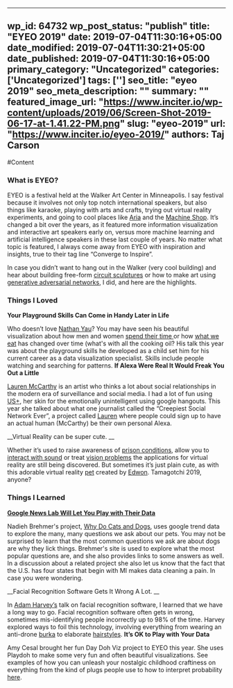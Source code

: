 
---
wp_id: 64732
wp_post_status: "publish" 
title: "EYEO 2019"
date: 2019-07-04T11:30:16+05:00
date_modified: 2019-07-04T11:30:21+05:00
date_published: 2019-07-04T11:30:16+05:00
primary_category: "Uncategorized"
categories: ['Uncategorized'] 
tags: ['']
seo_title: "eyeo 2019"
seo_meta_description: ""
summary: ""
featured_image_url: "https://www.inciter.io/wp-content/uploads/2019/06/Screen-Shot-2019-06-17-at-1.41.22-PM.png"
slug: "eyeo-2019"
url: "https://www.inciter.io/eyeo-2019/"
authors: Taj Carson
---

#Content



### What is EYEO?

EYEO is a festival held at the Walker Art Center in Minneapolis. I say festival because it involves not only top notch international speakers, but also things like karaoke, playing with arts and crafts, trying out virtual reality experiments, and going to cool places like [Aria](http://www.ariampls.com/events) and the [Machine Shop](http://www.machineshopmpls.com/). It’s changed a bit over the years, as it featured more information visualization and interactive art speakers early on, versus more machine learning and artificial intelligence speakers in these last couple of years. No matter what topic is featured, I always come away from EYEO with inspiration and insights, true to their tag line “Converge to Inspire”. 

  
In case you didn’t want to hang out in the Walker (very cool building) and hear about building free-form [circuit sculptures](http://eyeofestival.com/speaker/mohit-bhoite/) or how to make art using [generative adversarial networks](http://eyeofestival.com/speaker/helena-sarin/), I did, and here are the highlights. 
&nbsp;

### Things I Loved

__Your Playground Skills Can Come in Handy Later in Life__

Who doesn’t love [Nathan Yau](http://eyeofestival.com/speaker/nathan-yau/)? You may have seen his beautiful visualization about how men and women [spend their time ](https://www.youtube.com/watch?v=LxvDeMnL-Os&amp;t=11s)or how [what we eat](https://flowingdata.com/2016/05/17/the-changing-american-diet/) has changed over time (what's with all the cooking oil? His talk this year was about the playground skills he developed as a child set him for his current career as a data visualization specialist. Skills include people watching and searching for patterns. 
__If Alexa Were Real It Would Freak You Out a Little__

[Lauren McCarthy](http://lauren-mccarthy.com/) is an artist who thinks a lot about social relationships in the modern era of surveillance and social media. I had a lot of fun using [US+](http://lauren-mccarthy.com/us), her skin for the emotionally unintelligent using google hangouts. This year she talked about what one journalist called the “Creepiest Social Network Ever”, a project called [Lauren](http://lauren-mccarthy.com/LAUREN) where people could sign up to have an actual human (McCarthy) be their own personal Alexa. 

__Virtual Reality can be super cute. __

Whether it’s used to raise awareness of [prison conditions](https://youtu.be/odcsxUbVyZA), allow you to [interact with sound](https://www.magicleap.com/experiences/tonandi) or treat [vision problems](https://blogs.biomedcentral.com/bmcseriesblog/2018/02/09/could-virtual-reality-become-a-treatment-reality-for-lazy-eye-patients/) the applications for virtual reality are still being discovered. But sometimes it’s just plain cute, as with this adorable virtual reality [pet](http://www.edwon.tv/vrpet) created by [Edwon](https://twitter.com/edwonia). Tamagotchi 2019, anyone?

### Things I Learned

<p class="has-text-color has-vivid-cyan-blue-color"><a href="https://trends.google.com/trends/story/US_cu_6fXtAFIBAABWdM_en"><strong>Google News Lab Will Let You Play with Their Data</strong></a><br/></p>

Nadieh Brehmer's project, [Why Do Cats and Dogs](https://whydocatsanddogs.com/), uses google trend data to explore the many, many questions we ask about our pets. You may not be surprised to learn that the most common questions we ask are about dogs are why they lick things. Brehmer's site is used to explore what the most popular questions are, and she also provides links to some answers as well. In a discussion about a related project she also let us know that the fact that the U.S. has four states that begin with MI makes data cleaning a pain. In case you were wondering. 

__Facial Recognition Software Gets It Wrong A Lot. __

In [Adam Harvey’s](https://mastodon.social/@adamhrv) talk on facial recognition software, I learned that we have a long way to go. Facial recognition software often gets in wrong, sometimes mis-identifying people incorrectly up to 98% of the time. Harvey explored ways to foil this technology, involving everything from wearing an anti-drone [burka](https://ahprojects.com/stealth-wear/) to elaborate [hairstyles](https://cvdazzle.com/). 
__It’s OK to Play with Your Data__  

Amy Cesal brought her fun Day Doh Viz project to EYEO this year. She uses Playdoh to make some very fun and often beautiful visualizations. See examples of how you can unleash your nostalgic childhood craftiness on everything from the kind of plugs people use to how to interpret probability [here](https://www.amycesal.com/day-doh-viz-all). 



